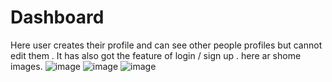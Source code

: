 # Dashboard
Here user creates their profile and can see other people profiles but cannot edit them . It has also got the feature of login /  sign up . here ar shome images. 
![image](https://user-images.githubusercontent.com/85403918/182022736-56c6ff8d-a4fd-427d-8001-d32d79875e99.png)
![image](https://user-images.githubusercontent.com/85403918/182022758-7fee50fa-8755-4b82-bf7e-e73346fd8e8e.png)
![image](https://user-images.githubusercontent.com/85403918/182022773-d2c25cc3-f982-4280-8d12-60d36a2a2d54.png)

